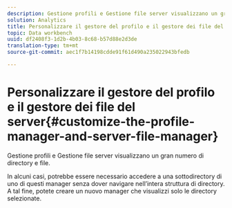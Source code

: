 ```yaml
---
description: Gestione profili e Gestione file server visualizzano un gran numero di directory e file.
solution: Analytics
title: Personalizzare il gestore del profilo e il gestore dei file del server
topic: Data workbench
uuid: df2408f3-1d2b-4b03-8c68-b57d88e2d3de
translation-type: tm+mt
source-git-commit: aec1f7b14198cdde91f61d490a235022943bfedb

---
```



# Personalizzare il gestore del profilo e il gestore dei file del server{#customize-the-profile-manager-and-server-file-manager}

Gestione profili e Gestione file server visualizzano un gran numero di directory e file.

In alcuni casi, potrebbe essere necessario accedere a una sottodirectory di uno di questi manager senza dover navigare nell’intera struttura di directory. A tal fine, potete creare un nuovo manager che visualizzi solo le directory selezionate.
